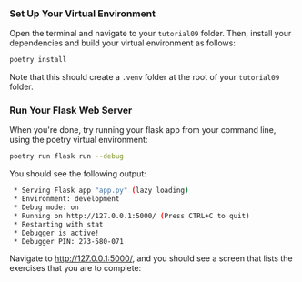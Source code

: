 ### Set Up Your Virtual Environment
Open the terminal and navigate to your `tutorial09` folder. Then, install your dependencies and build your virtual environment as follows:

```bash
poetry install
```

Note that this should create a `.venv` folder at the root of your `tutorial09` folder.


### Run Your Flask Web Server

When you're done, try running your flask app from your command line, using the poetry virtual environment:

```bash
poetry run flask run --debug
```

You should see the following output:
```bash
 * Serving Flask app "app.py" (lazy loading)
 * Environment: development
 * Debug mode: on
 * Running on http://127.0.0.1:5000/ (Press CTRL+C to quit)
 * Restarting with stat
 * Debugger is active!
 * Debugger PIN: 273-580-071
 ```

 Navigate to <a href="http://127.0.0.1:5000/" target="_blank">http://127.0.0.1:5000/</a>, and you should see a screen that lists the exercises that you are to complete:
